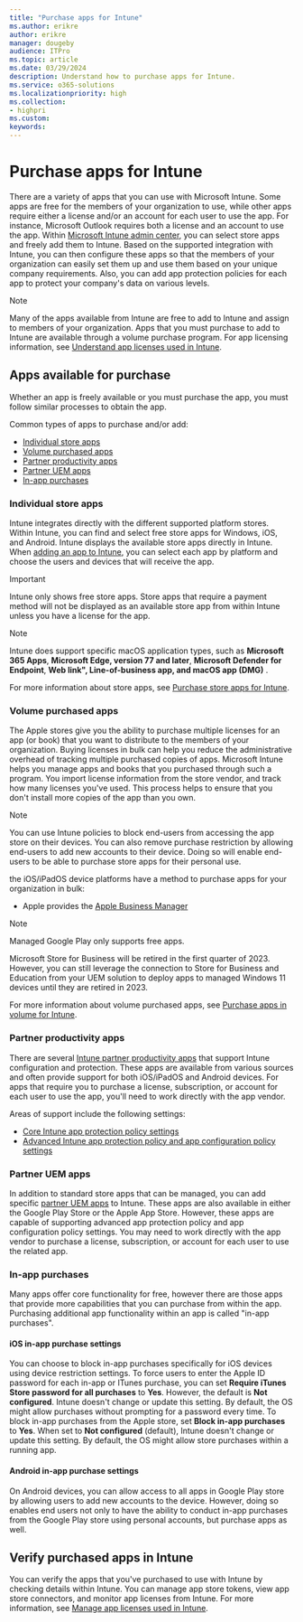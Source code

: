 ```yaml
---
title: "Purchase apps for Intune"
ms.author: erikre
author: erikre
manager: dougeby
audience: ITPro
ms.topic: article
ms.date: 03/29/2024
description: Understand how to purchase apps for Intune.
ms.service: o365-solutions
ms.localizationpriority: high
ms.collection:
- highpri
ms.custom:
keywords:
---
```


# Purchase apps for Intune

There are a variety of apps that you can use with Microsoft Intune. Some apps are free for the members of your organization to use, while other apps require either a license and/or an account for each user to use the app. For instance, Microsoft Outlook requires both a license and an account to use the app. Within [Microsoft Intune admin center](https://go.microsoft.com/fwlink/?linkid=2109431), you can select store apps and freely add them to Intune. Based on the supported integration with Intune, you can then configure these apps so that the members of your organization can easily set them up and use them based on your unique company requirements. Also, you can add app protection policies for each app to protect your company's data on various levels.

> [!NOTE]
> Many of the apps available from Intune are free to add to Intune and assign to members of your organization. Apps that you must purchase to add to Intune are available through a volume purchase program. For app licensing information, see [Understand app licenses used in Intune](apps-license-overview.md).

## Apps available for purchase

Whether an app is freely available or you must purchase the app, you must follow similar processes to obtain the app.

Common types of apps to purchase and/or add:
- [Individual store apps](#individual-store-apps)
- [Volume purchased apps](#volume-purchased-apps)
- [Partner productivity apps](#partner-productivity-apps)
- [Partner UEM apps](#partner-uem-apps)
- [In-app purchases](#in-app-purchases)

### Individual store apps

Intune integrates directly with the different supported platform stores. Within Intune, you can find and select free store apps for Windows, iOS, and Android. Intune displays the available store apps directly in Intune. When [adding an app to Intune](apps-add-overview.md), you can select each app by platform and choose the users and devices that will receive the app.

> [!IMPORTANT]
> Intune only shows free store apps. Store apps that require a payment method will not be displayed as an available store app from within Intune unless you have a license for the app.

> [!NOTE]
> Intune does support specific macOS application types, such as **Microsoft 365 Apps**, **Microsoft Edge, version 77 and later**, **Microsoft Defender for Endpoint**, **Web link", **Line-of-business app**, and macOS app (DMG)** .

For more information about store apps, see [Purchase store apps for Intune](apps-purchase-store.md).

### Volume purchased apps

The Apple stores give you the ability to purchase multiple licenses for an app (or book) that you want to distribute to the members of your organization. Buying licenses in bulk can help you reduce the administrative overhead of tracking multiple purchased copies of apps. Microsoft Intune helps you manage apps and books that you purchased through such a program. You import license information from the store vendor, and track how many licenses you've used. This process helps to ensure that you don't install more copies of the app than you own.

> [!NOTE]
> You can use Intune policies to block end-users from accessing the app store on their devices. You can also remove purchase restriction by allowing end-users to add new accounts to their device. Doing so will enable end-users to be able to purchase store apps for their personal use.

the iOS/iPadOS device platforms have a method to purchase apps for your organization in bulk:
- Apple provides the [Apple Business Manager](apps-purchase-volume.md#apple-business-manager)

> [!NOTE]
> Managed Google Play only supports free apps. 
> 
> Microsoft Store for Business will be retired in the first quarter of 2023. However, you can still leverage the connection to Store for Business and Education from your UEM solution to deploy apps to managed Windows 11 devices until they are retired in 2023.

For more information about volume purchased apps, see [Purchase apps in volume for Intune](apps-purchase-volume.md).

### Partner productivity apps

There are several [Intune partner productivity apps](/mem/intune/apps/apps-supported-intune-apps#partner-productivity-apps) that support Intune configuration and protection. These apps are available from various sources and often provide support for both iOS/iPadOS and Android devices. For apps that require you to purchase a license, subscription, or account for each user to use the app, you'll need to work directly with the app vendor.

Areas of support include the following settings:
- [Core Intune app protection policy settings](/mem/intune/apps/apps-supported-intune-apps#core-app-settings)
- [Advanced Intune app protection policy and app configuration policy settings](/mem/intune/apps/apps-supported-intune-apps#advanced-app-settings)

### Partner UEM apps

In addition to standard store apps that can be managed, you can add specific [partner UEM apps](/mem/intune/apps/apps-supported-intune-apps#partner-uem-apps) to Intune. These apps are also available in either the Google Play Store or the Apple App Store. However, these apps are capable of supporting advanced app protection policy and app configuration policy settings. You may need to work directly with the app vendor to purchase a license, subscription, or account for each user to use the related app.

### In-app purchases

Many apps offer core functionality for free, however there are those apps that provide more capabilities that you can purchase from within the app. Purchasing additional app functionality within an app is called "in-app purchases".

#### iOS in-app purchase settings

You can choose to block in-app purchases specifically for iOS devices using device restriction settings. To force users to enter the Apple ID password for each in-app or ITunes purchase, you can set **Require iTunes Store password for all purchases** to **Yes**. However, the default is **Not configured**. Intune doesn't change or update this setting. By default, the OS might allow purchases without prompting for a password every time. To block in-app purchases from the Apple store, set **Block in-app purchases** to **Yes**. When set to **Not configured** (default), Intune doesn't change or update this setting. By default, the OS might allow store purchases within a running app.

#### Android in-app purchase settings

On Android devices, you can allow access to all apps in Google Play store by allowing users to add new accounts to the device. However, doing so enables end users not only to have the ability to conduct in-app purchases from the Google Play store using personal accounts, but purchase apps as well.

## Verify purchased apps in Intune

You can verify the apps that you've purchased to use with Intune by checking details within Intune. You can manage app store tokens, view app store connectors, and monitor app licenses from Intune. For more information, see [Manage app licenses used in Intune](apps-license-manage.md).